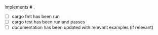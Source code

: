 Implements # .

- [ ] cargo fmt has been run
- [ ] cargo test has been run and passes
- [ ] documentation has been updated with relevant examples (if relevant)
